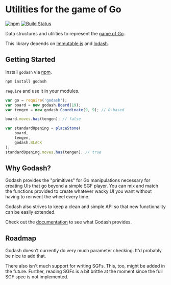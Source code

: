 # Utilities for the game of Go

[![npm](https://img.shields.io/npm/v/godash.svg)][npm]
[![Build Status](https://travis-ci.org/duckpunch/godash.svg)][ci]

Data structures and utilities to represent the [game of Go][go].

This library depends on [Immutable.js][immutable] and [lodash][lodash].

## Getting Started

Install `godash` via [npm][npm].

    npm install godash

`require` and use it in your modules.

```javascript
var go = require('godash');
var board = new godash.Board(19);
var tengen = new godash.Coordinate(9, 9); // 0-based

board.moves.has(tengen); // false

var standardOpening = placeStone(
    board,
    tengen,
    godash.BLACK
);
standardOpening.moves.has(tengen); // true
```

## Why Godash?

Godash provides the "primitives" for Go manipulations necessary for creating
UIs that go beyond a simple SGF player.  You can mix and match the functions
provided to create whatever wacky UI you want without having to reinvent the
wheel every time.

Godash also strives to keep a clean and simple API so that new functionality
can be easily extended.

Check out the [documentation][godash-docs] to see what Godash provides.

## Roadmap

Godash doesn't currently do very much parameter checking.  It'd probably be
nice to add that.

There also isn't much support for writing SGFs.  This, too, might be added in
the future.  Further, reading SGFs is a bit brittle at the moment since the
full SGF spec is not implemented.

[ci]: https://travis-ci.org/duckpunch/godash
[go]: https://en.wikipedia.org/wiki/Go_%28game%29
[godash-docs]: http://duckpunch.github.io/godash/documentation/
[immutable]: http://facebook.github.io/immutable-js/
[lodash]: https://lodash.com/
[npm]: https://www.npmjs.com/package/godash
